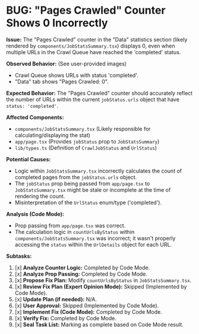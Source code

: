 # BUG: "Pages Crawled" Counter Shows 0 Incorrectly

**Issue:** The "Pages Crawled" counter in the "Data" statistics section (likely rendered by `components/JobStatsSummary.tsx`) displays 0, even when multiple URLs in the Crawl Queue have reached the 'completed' status.

**Observed Behavior:** (See user-provided images)
*   Crawl Queue shows URLs with status 'completed'.
*   "Data" tab shows "Pages Crawled: 0".

**Expected Behavior:** The "Pages Crawled" counter should accurately reflect the number of URLs within the current `jobStatus.urls` object that have `status: 'completed'`.

**Affected Components:**
*   `components/JobStatsSummary.tsx` (Likely responsible for calculating/displaying the stat)
*   `app/page.tsx` (Provides `jobStatus` prop to `JobStatsSummary`)
*   `lib/types.ts` (Definition of `CrawlJobStatus` and `UrlStatus`)

**Potential Causes:**
*   Logic within `JobStatsSummary.tsx` incorrectly calculates the count of completed pages from the `jobStatus.urls` object.
*   The `jobStatus` prop being passed from `app/page.tsx` to `JobStatsSummary.tsx` might be stale or incomplete at the time of rendering the count.
*   Misinterpretation of the `UrlStatus` enum/type ('completed').

**Analysis (Code Mode):**
*   Prop passing from `app/page.tsx` was correct.
*   The calculation logic in `countUrlsByStatus` within `components/JobStatsSummary.tsx` was incorrect; it wasn't properly accessing the `status` within the `UrlDetails` object for each URL.

**Subtasks:**
1.  [x] **Analyze Counter Logic:** Completed by Code Mode.
2.  [x] **Analyze Prop Passing:** Completed by Code Mode.
3.  [x] **Propose Fix Plan:** Modify `countUrlsByStatus` in `JobStatsSummary.tsx`.
4.  [x] **Review Fix Plan (Expert Opinion Mode):** Skipped (Implemented by Code Mode).
5.  [x] **Update Plan (if needed):** N/A.
6.  [x] **User Approval:** Skipped (Implemented by Code Mode).
7.  [x] **Implement Fix (Code Mode):** Completed by Code Mode.
8.  [x] **Verify Fix:** Completed by Code Mode.
9.  [x] **Seal Task List:** Marking as complete based on Code Mode result.